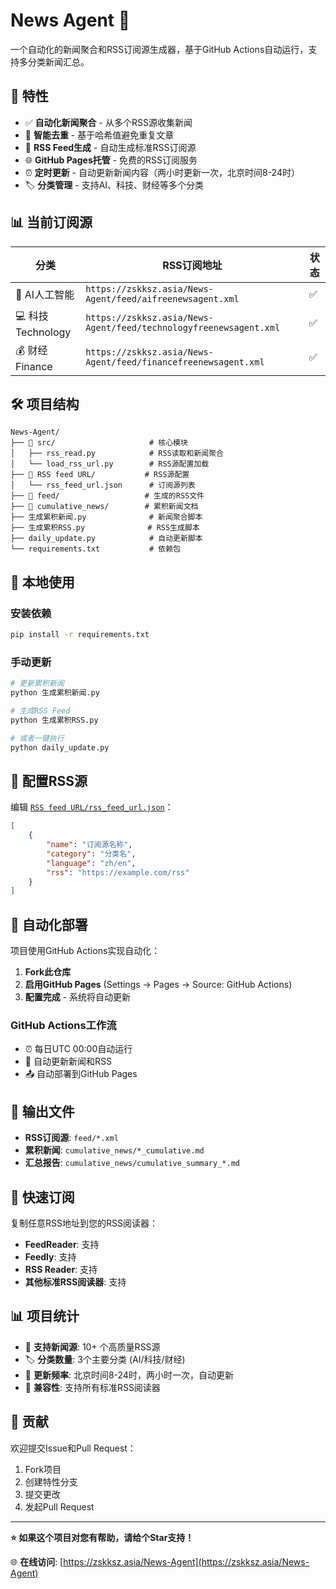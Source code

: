 # News Agent 📰

一个自动化的新闻聚合和RSS订阅源生成器，基于GitHub Actions自动运行，支持多分类新闻汇总。

## 🚀 特性

- ✅ **自动化新闻聚合** - 从多个RSS源收集新闻
- 🔄 **智能去重** - 基于哈希值避免重复文章
- 📡 **RSS Feed生成** - 自动生成标准RSS订阅源
- 🌐 **GitHub Pages托管** - 免费的RSS订阅服务
- ⏰ **定时更新** - 自动更新新闻内容（两小时更新一次，北京时间8-24时）
- 🏷️ **分类管理** - 支持AI、科技、财经等多个分类

## 📊 当前订阅源

| 分类 | RSS订阅地址 | 状态 |
|------|------------|------|
| 🤖 AI人工智能 | `https://zskksz.asia/News-Agent/feed/aifreenewsagent.xml` | ✅ |
| 💻 科技Technology | `https://zskksz.asia/News-Agent/feed/technologyfreenewsagent.xml` | ✅ |
| 💰 财经Finance | `https://zskksz.asia/News-Agent/feed/financefreenewsagent.xml` | ✅ |

## 🛠️ 项目结构

```
News-Agent/
├── 📁 src/                     # 核心模块
│   ├── rss_read.py            # RSS读取和新闻聚合
│   └── load_rss_url.py        # RSS源配置加载
├── 📁 RSS feed URL/           # RSS源配置
│   └── rss_feed_url.json      # 订阅源列表
├── 📁 feed/                   # 生成的RSS文件
├── 📁 cumulative_news/        # 累积新闻文档
├── 生成累积新闻.py              # 新闻聚合脚本
├── 生成累积RSS.py              # RSS生成脚本
├── daily_update.py            # 自动更新脚本
└── requirements.txt           # 依赖包
```

## 🔧 本地使用

### 安装依赖
```bash
pip install -r requirements.txt
```

### 手动更新
```bash
# 更新累积新闻
python 生成累积新闻.py

# 生成RSS Feed
python 生成累积RSS.py

# 或者一键执行
python daily_update.py
```

## 📝 配置RSS源

编辑 [`RSS feed URL/rss_feed_url.json`](RSS%20feed%20URL/rss_feed_url.json)：

```json
[
    {
        "name": "订阅源名称",
        "category": "分类名",
        "language": "zh/en",
        "rss": "https://example.com/rss"
    }
]
```

## 🤖 自动化部署

项目使用GitHub Actions实现自动化：

1. **Fork此仓库**
2. **启用GitHub Pages** (Settings → Pages → Source: GitHub Actions)
3. **配置完成** - 系统将自动更新

### GitHub Actions工作流
- ⏰ 每日UTC 00:00自动运行
- 🔄 自动更新新闻和RSS
- 📤 自动部署到GitHub Pages

## 📂 输出文件

- **RSS订阅源**: `feed/*.xml`
- **累积新闻**: `cumulative_news/*_cumulative.md`
- **汇总报告**: `cumulative_news/cumulative_summary_*.md`

## 🔗 快速订阅

复制任意RSS地址到您的RSS阅读器：
- **FeedReader**: 支持
- **Feedly**: 支持
- **RSS Reader**: 支持
- **其他标准RSS阅读器**: 支持

## 📊 项目统计

- 📰 **支持新闻源**: 10+ 个高质量RSS源
- 🏷️ **分类数量**: 3个主要分类 (AI/科技/财经)
- 🔄 **更新频率**: 北京时间8-24时，两小时一次，自动更新
- 📱 **兼容性**: 支持所有标准RSS阅读器

## 🤝 贡献

欢迎提交Issue和Pull Request：

1. Fork项目
2. 创建特性分支
3. 提交更改
4. 发起Pull Request

---

**⭐ 如果这个项目对您有帮助，请给个Star支持！**

🌐 **在线访问**: [https://zskksz.asia/News-Agent](https://zskksz.asia/News-Agent)
